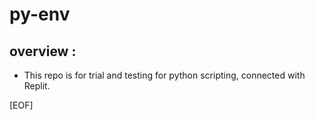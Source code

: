 # py-env

## overview :
- This repo is for trial and testing for python scripting, connected with Replit.

[EOF]

